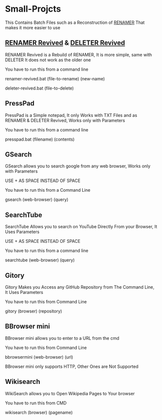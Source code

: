 # Small-Projcts
This Contains Batch Files such as a Reconstruction of <a href="https://github.com/PressTpro/RENAMER">RENAMER</a> That makes it more easier to use
## <a href="https://github.com/PressTpro/RENAMER">RENAMER Revived</a> & <a href="https://github.com/PressTpro/DELETER">DELETER Revived</a>
RENAMER Revived is a Rebuild of RENAMER, It is more simple, same with DELETER
It does not work as the older one

You have to run this from a command line

renamer-revived.bat (file-to-rename) (new-name)

deleter-revived.bat (file-to-delete)
## PressPad
PressPad is a Simple notepad, It only Works with TXT Files and as RENAMER & DELETER Revived, Works only with Parameters

You have to run this from a command line

presspad.bat (filename) (contents)

## GSearch
GSearch allows you to search google from any web browser, Works only with Parameters

USE + AS SPACE INSTEAD OF SPACE

You have to run this from a Command Line

gsearch (web-browser) (query)

## SearchTube 
SearchTube Allows you to search on YouTube Directly From your Browser, It Uses Parameters

USE + AS SPACE INSTEAD OF SPACE

You have to run this from a command line

searchtube (web-browser) (query)
## Gitory
Gitory Makes you Access any GitHub Repository from The Command Line, It Uses Parameters

You have to run this from Command Line

gitory (browser) (repository)

## BBrowser mini
BBrowser mini allows you to enter to a URL from the cmd

You have to run this from Command Line

bbrowsermini (web-browser) (url)

BBrowser mini only supports HTTP, Other Ones are Not Supported

## Wikisearch
WikiSearch allows you to Open Wikipedia Pages to Your browser

You have to run this from CMD

wikisearch (browser) (pagename)
